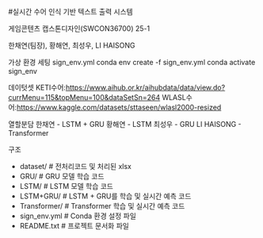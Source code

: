#실시간 수어 인식 기반 텍스트 출력 시스템

게임콘텐츠 캡스톤디자인(SWCON36700) 25-1

한채연(팀장), 황해연, 최성우, LI HAISONG

가상 환경 세팅
sign_env.yml 
conda env create -f sign_env.yml 
conda activate sign_env

데이텃셋 
KETI수어:https://www.aihub.or.kr/aihubdata/data/view.do?currMenu=115&topMenu=100&dataSetSn=264
WLASL수어:https://www.kaggle.com/datasets/sttaseen/wlasl2000-resized

열할분담
한채연 - LSTM + GRU
황해연 - LSTM
최성우 - GRU
LI HAISONG - Transformer

구조
- dataset/        # 전처리코드 및 처리된 xlsx
- GRU/            # GRU 모델 학습 코드
- LSTM/           # LSTM 모델 학습 코드
- LSTM+GRU/       # LSTM + GRU를 학습 및 실시간 예측 코드
- Transformer/    # Transformer 학습 및 실시간 예측 코드
- sign_env.yml    # Conda 환경 설정 파일
- README.txt      # 프로젝트 문서화 파일

